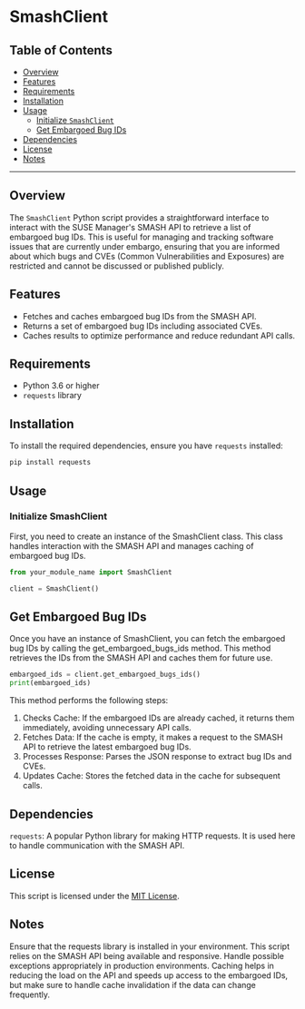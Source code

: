 # SmashClient

## Table of Contents

- [Overview](#overview)
- [Features](#features)
- [Requirements](#requirements)
- [Installation](#installation)
- [Usage](#usage)
  - [Initialize `SmashClient`](#initialize-smashclient)
  - [Get Embargoed Bug IDs](#get-embargoed-bug-ids)
- [Dependencies](#dependencies)
- [License](#license)
- [Notes](#notes)

---

## Overview

The `SmashClient` Python script provides a straightforward interface to interact
with the SUSE Manager's SMASH API to retrieve a list of embargoed bug IDs. This
is useful for managing and tracking software issues that are currently under
embargo, ensuring that you are informed about which bugs and CVEs (Common
Vulnerabilities and Exposures) are restricted and cannot be discussed or
published publicly.

## Features

- Fetches and caches embargoed bug IDs from the SMASH API.
- Returns a set of embargoed bug IDs including associated CVEs.
- Caches results to optimize performance and reduce redundant API calls.

## Requirements

- Python 3.6 or higher
- `requests` library

## Installation

To install the required dependencies, ensure you have `requests` installed:

```bash
pip install requests
```

## Usage

### Initialize SmashClient

First, you need to create an instance of the SmashClient class. This class
handles interaction with the SMASH API and manages caching of embargoed bug IDs.

```python
from your_module_name import SmashClient

client = SmashClient()
```

## Get Embargoed Bug IDs

Once you have an instance of SmashClient, you can fetch the embargoed bug IDs by
calling the get_embargoed_bugs_ids method. This method retrieves the IDs from
the SMASH API and caches them for future use.

```python
embargoed_ids = client.get_embargoed_bugs_ids()
print(embargoed_ids)
```

This method performs the following steps:

1. Checks Cache: If the embargoed IDs are already cached, it returns them
immediately, avoiding unnecessary API calls.
2. Fetches Data: If the cache is empty, it makes a request to the SMASH API to
retrieve the latest embargoed bug IDs.
3. Processes Response: Parses the JSON response to extract bug IDs and CVEs.
4. Updates Cache: Stores the fetched data in the cache for subsequent calls.

## Dependencies

`requests`: A popular Python library for making HTTP requests. It is used here to
handle communication with the SMASH API.

## License

This script is licensed under the [MIT License](https://opensource.org/licenses/MIT).

## Notes

Ensure that the requests library is installed in your environment.
This script relies on the SMASH API being available and responsive. Handle
possible exceptions appropriately in production environments.
Caching helps in reducing the load on the API and speeds up access to the
embargoed IDs, but make sure to handle cache invalidation if the data can change
frequently.
